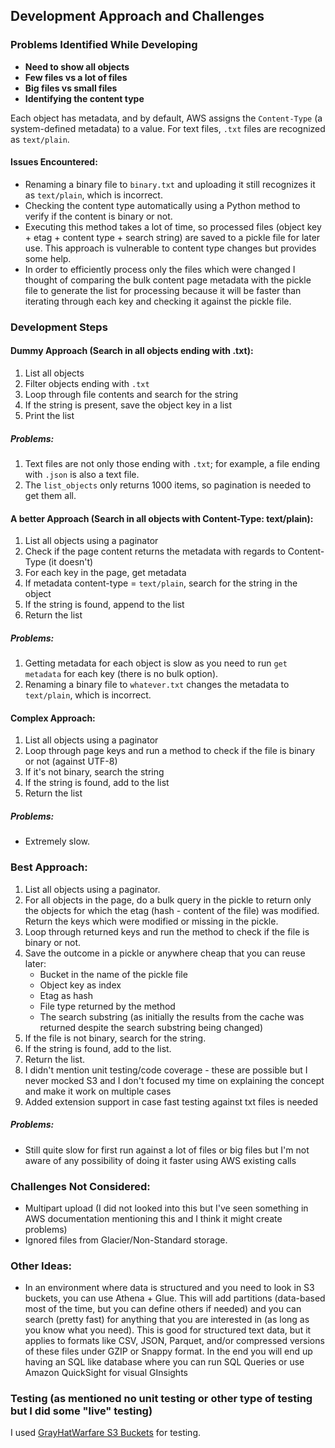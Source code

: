 ## Development Approach and Challenges

### Problems Identified While Developing

- **Need to show all objects**
- **Few files vs a lot of files**
- **Big files vs small files**
- **Identifying the content type**

Each object has metadata, and by default, AWS assigns the `Content-Type` (a system-defined metadata) to a value. For text files, `.txt` files are recognized as `text/plain`.

#### Issues Encountered:

- Renaming a binary file to `binary.txt` and uploading it still recognizes it as `text/plain`, which is incorrect.
- Checking the content type automatically using a Python method to verify if the content is binary or not.
- Executing this method takes a lot of time, so processed files (object key + etag + content type + search string) are saved to a pickle file for later use. This approach is vulnerable to content type changes but provides some help.
- In order to efficiently process only the files which were changed I thought of comparing the bulk content page metadata with the pickle file to generate the list for processing because it will be faster than iterating through each key and checking it against the pickle file.

### Development Steps

#### Dummy Approach (Search in all objects ending with .txt):

1. List all objects
2. Filter objects ending with `.txt`
3. Loop through file contents and search for the string
4. If the string is present, save the object key in a list
5. Print the list

##### Problems:

1. Text files are not only those ending with `.txt`; for example, a file ending with `.json` is also a text file.
2. The `list_objects` only returns 1000 items, so pagination is needed to get them all.

#### A better Approach (Search in all objects with Content-Type: text/plain):

1. List all objects using a paginator
2. Check if the page content returns the metadata with regards to Content-Type (it doesn't)
3. For each key in the page, get metadata
4. If metadata content-type = `text/plain`, search for the string in the object
5. If the string is found, append to the list
6. Return the list

##### Problems:

1. Getting metadata for each object is slow as you need to run `get metadata` for each key (there is no bulk option).
2. Renaming a binary file to `whatever.txt` changes the metadata to `text/plain`, which is incorrect.

#### Complex Approach:

1. List all objects using a paginator
2. Loop through page keys and run a method to check if the file is binary or not (against UTF-8)
3. If it's not binary, search the string
4. If the string is found, add to the list
5. Return the list

##### Problems:

- Extremely slow.

### Best Approach:

1. List all objects using a paginator.
2. For all objects in the page, do a bulk query in the pickle to return only the objects for which the etag (hash - content of the file) was modified. Return the keys which were modified or missing in the pickle.
3. Loop through returned keys and run the method to check if the file is binary or not.
4. Save the outcome in a pickle or anywhere cheap that you can reuse later:
    - Bucket in the name of the pickle file
    - Object key as index
    - Etag as hash
    - File type returned by the method
    - The search substring (as initially the results from the cache was returned despite the search substring being changed)
5. If the file is not binary, search for the string.
6. If the string is found, add to the list.
7. Return the list.
8. I didn't mention unit testing/code coverage - these are possible but I never mocked S3 and I don't focused my time on explaining the concept and make it work on multiple cases
9. Added extension support in case fast testing against txt files is needed

##### Problems:

- Still quite slow for first run against a lot of files or big files but I'm not aware of any possibility of doing it faster using AWS existing calls

### Challenges Not Considered:

- Multipart upload (I did not looked into this but I've seen something in AWS documentation mentioning this and I think it might create problems)
- Ignored files from Glacier/Non-Standard storage.

### Other Ideas:

- In an environment where data is structured and you need to look in S3 buckets, you can use Athena + Glue. This will add partitions (data-based most of the time, but you can define others if needed) and you can search (pretty fast) for anything that you are interested in (as long as you know what you need). This is good for structured text data, but it applies to formats like CSV, JSON, Parquet, and/or compressed versions of these files under GZIP or Snappy format. In the end you will end up having an SQL like database where you can run SQL Queries or use Amazon QuickSight for visual GInsights

### Testing (as mentioned no unit testing or other type of testing but I did some "live" testing)

I used [GrayHatWarfare S3 Buckets](https://buckets.grayhatwarfare.com/) for testing.
